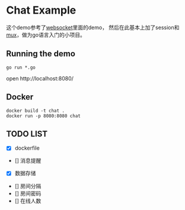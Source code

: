 # Chat Example

这个demo参考了[websocket](https://github.com/gorilla/websocket)里面的demo，
然后在此基本上加了session和[mux](https://github.com/gorilla/mux)，做为go语言入门的小项目。

## Running the demo
    go run *.go

open http://localhost:8080/

## Docker
    docker build -t chat .
    docker run -p 8080:8080 chat

## TODO LIST

- [x] dockerfile
- [] 消息提醒
- [x] 数据存储
- [] 房间分隔
- [] 房间密码
- [] 在线人数